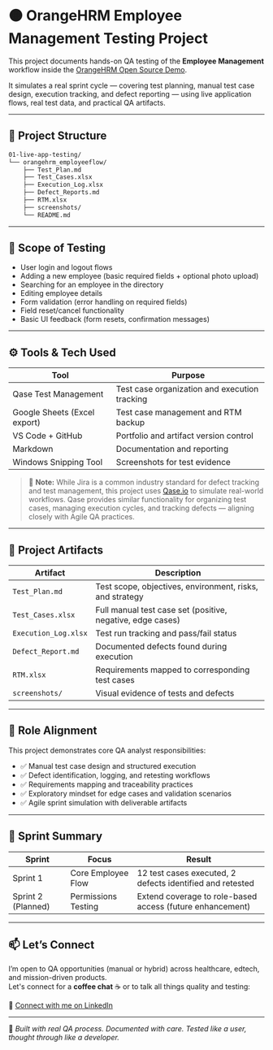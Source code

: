 # 🟠 OrangeHRM Employee Management Testing Project

This project documents hands-on QA testing of the **Employee Management** workflow inside the [OrangeHRM Open Source Demo](https://opensource-demo.orangehrmlive.com/).

It simulates a real sprint cycle — covering test planning, manual test case design, execution tracking, and defect reporting — using live application flows, real test data, and practical QA artifacts.

---

## 📁 Project Structure

```bash
01-live-app-testing/
└── orangehrm_employeeflow/
    ├── Test_Plan.md
    ├── Test_Cases.xlsx
    ├── Execution_Log.xlsx
    ├── Defect_Reports.md
    ├── RTM.xlsx
    ├── screenshots/
    └── README.md
```

---

## 🎯 Scope of Testing

- User login and logout flows
- Adding a new employee (basic required fields + optional photo upload)
- Searching for an employee in the directory
- Editing employee details
- Form validation (error handling on required fields)
- Field reset/cancel functionality
- Basic UI feedback (form resets, confirmation messages)

---

## ⚙️ Tools & Tech Used

| Tool | Purpose |
|------|---------|
| Qase Test Management | Test case organization and execution tracking |
| Google Sheets (Excel export) | Test case management and RTM backup |
| VS Code + GitHub | Portfolio and artifact version control |
| Markdown | Documentation and reporting |
| Windows Snipping Tool | Screenshots for test evidence |

> 📌 **Note:** While Jira is a common industry standard for defect tracking and test management, this project uses [Qase.io](https://qase.io/) to simulate real-world workflows. Qase provides similar functionality for organizing test cases, managing execution cycles, and tracking defects — aligning closely with Agile QA practices.


---

## 📂 Project Artifacts

| Artifact | Description |
|----------|-------------|
| `Test_Plan.md` | Test scope, objectives, environment, risks, and strategy |
| `Test_Cases.xlsx` | Full manual test case set (positive, negative, edge cases) |
| `Execution_Log.xlsx` | Test run tracking and pass/fail status |
| `Defect_Report.md` | Documented defects found during execution |
| `RTM.xlsx` | Requirements mapped to corresponding test cases |
| `screenshots/` | Visual evidence of tests and defects |

---

## 🎯 Role Alignment

This project demonstrates core QA analyst responsibilities:

- ✅ Manual test case design and structured execution
- ✅ Defect identification, logging, and retesting workflows
- ✅ Requirements mapping and traceability practices
- ✅ Exploratory mindset for edge cases and validation scenarios
- ✅ Agile sprint simulation with deliverable artifacts

---

## 🔁 Sprint Summary

| Sprint | Focus | Result |
|--------|-------|--------|
| Sprint 1 | Core Employee Flow | 12 test cases executed, 2 defects identified and retested |
| Sprint 2 (Planned) | Permissions Testing | Extend coverage to role-based access (future enhancement) |

---

## 📫 Let’s Connect

I’m open to QA opportunities (manual or hybrid) across healthcare, edtech, and mission-driven products.  
Let's connect for a **coffee chat** ☕ or to talk all things quality and testing:

📍 [Connect with me on LinkedIn](https://www.linkedin.com/in/nicole-nealy/)

---

🧪 *Built with real QA process. Documented with care. Tested like a user, thought through like a developer.*
